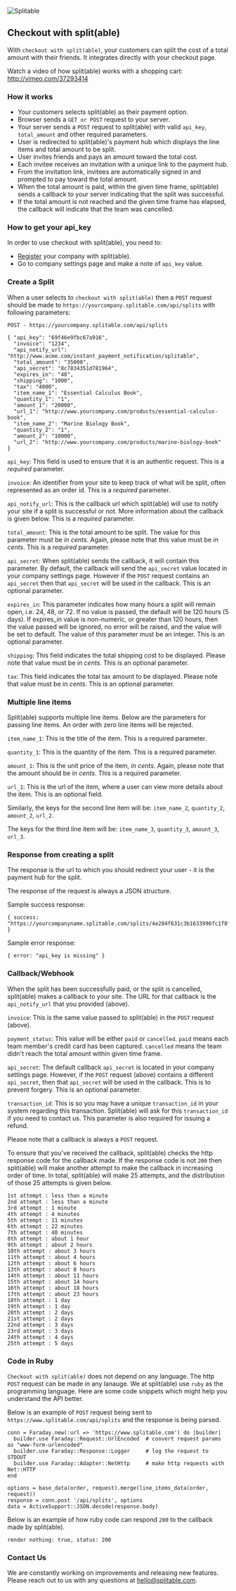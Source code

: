 ![Splitable](https://www.splitable.com/assets/logo.png?1327850834)


## Checkout with split(able)

With `checkout with split(able)`, your customers can split the cost of a total amount with their friends. It integrates directly with your checkout page.

Watch a video of how split(able) works with a shopping cart: http://vimeo.com/37293414

### How it works

* Your customers selects split(able) as their payment option.
* Browser sends a `GET or POST` request to your server.
* Your server sends a `POST` request to split(able) with valid `api_key`, `total_amount` and other required parameters.
* User is redirected to split(able)'s payment hub which displays the line items and total amount to be split.
* User invites friends and pays an amount toward the total cost.
* Each invitee receives an invitation with a unique link to the payment hub.
* From the invitation link, invitees are automatically signed in and prompted to pay toward the total amount.
* When the total amount is paid, within the given time frame, split(able) sends a callback to your server indicating that the split was successful.
* If the total amount is not reached and the given time frame has elapsed, the callback will indicate that the team was cancelled.

### How to get your api_key

In order to use checkout with split(able), you need to:

* [Register](https://www.splitable.com/users/sign_up) your company with split(able).
* Go to company settings page and make a note of `api_key` value.

### Create a Split

When a user selects to `checkout with split(able)` then a `POST` request should be made to `https://yourcompany.splitable.com/api/splits` with following parameters:

`POST - https://yourcompany.splitable.com/api/splits`

    { "api_key": "69f46e9fbc67a916",
      "invoice": "1234",
      "api_notify_url": "http://www.acme.com/instant_payment_notification/splitable",
      "total_amount": "35000",
      "api_secret": "8c7834351d781964",
      "expires_in": "48",
      "shipping": "1000",
      "tax": "4000",
      "item_name_1": "Essential Calculus Book",
      "quantity_1": "1",
      "amount_1": "20000",
      "url_1": "http://www.yourcompany.com/products/essential-calculus-book",
      "item_name_2": "Marine Biology Book",
      "quantity_2": "1",
      "amount_2": "10000",
      "url_2": "http://www.yourcompany.com/products/marine-biology-book"
    }

`api_key`: This field is used to ensure that it is an authentic request. This is a *required* parameter. 

`invoice`: An identifier from your site to keep track of what will be split, often represented as an order id. This is a *required* parameter.

`api_notify_url`: This is the callback url which split(able) will use to notify your site if a split is successful or not. More information about the callback is given below. This is a *required* parameter.

`total_amount`: This is the total amount to be split. The value for this parameter must be *in cents*. Again, please note that this value must be *in cents*. This is a *required* parameter.

`api_secret`: When split(able) sends the callback, it will contain this parameter. By default, the callback will send the `api_secret` value located in your company settings page. However if the `POST` request contains an `api_secret` then that `api_secret` will be used in the callback. This is an optional parameter.

`expires_in`: This parameter indicates how many hours a split will remain open, i.e. 24, 48, or 72. If no value is passed, the default will be 120 hours (5 days). If expires_in value is non-numeric, or greater than 120 hours, then the value passed will be ignored, no error will be raised, and the value will be set to default. The value of this parameter must be an integer. This is an optional parameter. 

`shipping`: This field indicates the total shipping cost to be displayed. Please note that value must be *in cents*. This is an optional parameter. 

`tax`: This field indicates the total tax amount to be displayed. Please note that value must be *in cents*. This is an optional parameter. 

### Multiple line items

Split(able) supports multiple line items. Below are the parameters for passing line items. An order with zero line items will be rejected.

`item_name_1`: This is the title of the item. This is a required parameter.

`quantity_1`: This is the quantity of the item. This is a required parameter.

`amount_1`: This is the unit price of the item, *in cents*. Again, please note that the amount should be in *cents*. This is a required parameter. 

`url_1`: This is the url of the item, where a user can view more details about the item. This is an optional field.

Similarly, the keys for the second line item will be: `item_name_2`, `quantity_2`, `amount_2`, `url_2`.

The keys for the third line item will be: `item_name_3`, `quantity_3`, `amount_3`, `url_3`.

### Response from creating a split

The response is the url to which you should redirect your user - it is the payment hub for the split.

The response of the request is always a JSON structure.

Sample success response:

    { success: "https://yourcompanyname.splitable.com/splits/4e284f631c3b1633996fc1f8fb7f8278a80065ec4d53d5b3ed1c/team" }

Sample error response:

    { error: "api_key is missing" }


### Callback/Webhook

When the split has been successfully paid, or the split is cancelled, split(able) makes a callback to your site. The URL for that callback is the `api_notify_url` that you provided (above).

`invoice`: This is the same value passed to split(able) in the `POST` request (above).

`payment_status`: This value will be either `paid` or `cancelled`. `paid` means each team member's credit card has been captured. `cancelled` means the team didn't reach the total amount within given time frame.

`api_secret`: The default callback `api_secret` is located in your company settings page. However, if the `POST` request (above) contains a different `api_secret`, then that `api_secret` will be used in the callback. This is to prevent forgery. This is an optional parameter.

`transaction_id`: This is so you may have a unique `transaction_id` in your system regarding this transaction. Split(able) will ask for this `transaction_id` if you need to contact us. This parameter is also required for issuing a refund.

Please note that a callback is always a `POST` request.

To ensure that you've received the callback, split(able) checks the http response code for the callback made. If the response code is not `200` then split(able) will make another attempt to make the callback in increasing order of time. In total, split(able) will make 25 attempts, and the distribution of those 25 attempts is given below.

    1st attempt : less than a minute
    2nd attempt : less than a minute
    3rd attempt : 1 minute
    4th attempt : 4 minutes
    5th attempt : 11 minutes
    6th attempt : 22 minutes
    7th attempt : 40 minutes
    8th attempt : about 1 hour
    9th attempt : about 2 hours
    10th attempt : about 3 hours
    11th attempt : about 4 hours
    12th attempt : about 6 hours
    13th attempt : about 8 hours
    14th attempt : about 11 hours
    15th attempt : about 14 hours
    16th attempt : about 18 hours
    17th attempt : about 23 hours
    18th attempt : 1 day
    19th attempt : 1 day
    20th attempt : 2 days
    21st attempt : 2 days
    22nd attempt : 3 days
    23rd attempt : 3 days
    24th attempt : 4 days
    25th attempt : 5 days

### Code in Ruby

`Checkout with split(able)` does not depend on any language. The http `POST` request can be made in any lanauge. We at split(able) use `ruby` as the programming language. Here are some code snippets which might help you understand the API better.

Below is an example of `POST` request being sent to `https://www.splitable.com/api/splits` and the response is being parsed.

    conn = Faraday.new(:url => 'https://www.splitable.com') do |builder|
      builder.use Faraday::Request::UrlEncoded  # convert request params as "www-form-urlencoded"
      builder.use Faraday::Response::Logger     # log the request to STDOUT
      builder.use Faraday::Adapter::NetHttp     # make http requests with Net::HTTP
    end

    options = base_data(order, request).merge(line_items_data(order, request))
    response = conn.post '/api/splits', options
    data = ActiveSupport::JSON.decode(response.body)

Below is an example of how ruby code can respond `200` to the callback made by split(able).

    render nothing: true, status: 200

### Contact Us

We are constantly working on improvements and releasing new features. Please reach out to us with any questions at hello@splitable.com.